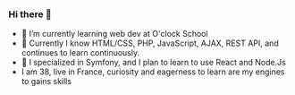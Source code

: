 ### Hi there 👋

- :school_satchel: I’m currently learning web dev at O'clock School 
- 🔭 Currently I know HTML/CSS, PHP, JavaScript, AJAX, REST API, and continues to learn continuously.
- :elephant: I specialized in Symfony, and I plan to learn to use React and Node.Js
- I am 38, live in France, curiosity and eagerness to learn are my engines to gains skills
